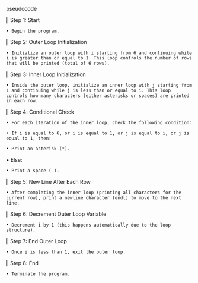 pseudocode 

▎Step 1: Start

    • Begin the program.

▎Step 2: Outer Loop Initialization

    • Initialize an outer loop with i starting from 6 and continuing while i is greater than or equal to 1. This loop controls the number of rows that will be printed (total of 6 rows).

▎Step 3: Inner Loop Initialization

    • Inside the outer loop, initialize an inner loop with j starting from 1 and continuing while j is less than or equal to i. This loop controls how many characters (either asterisks or spaces) are printed in each row.

▎Step 4: Conditional Check

    • For each iteration of the inner loop, check the following condition:

    • If i is equal to 6, or i is equal to 1, or j is equal to i, or j is equal to 1, then:

    • Print an asterisk (*).

  • Else:

    • Print a space ( ).

▎Step 5: New Line After Each Row

    • After completing the inner loop (printing all characters for the current row), print a newline character (endl) to move to the next line.

▎Step 6: Decrement Outer Loop Variable

    • Decrement i by 1 (this happens automatically due to the loop structure).

▎Step 7: End Outer Loop

    • Once i is less than 1, exit the outer loop.

▎Step 8: End

    • Terminate the program.
